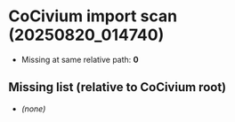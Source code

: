 <!-- status: stub; target: 150+ words -->
<!-- status: stub; target: 150+ words -->
<!-- status: stub; target: 150+ words -->
<!-- status: stub; target: 150+ words -->
<!-- status: stub; target: 150+ words -->
# CoCivium import scan (20250820_014740)

- Missing at same relative path: **0**

## Missing list (relative to CoCivium root)
- *(none)*











